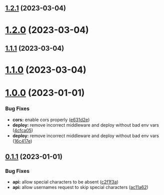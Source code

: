 ## [1.2.1](https://github.com/Zwiqler94/Username-Generator/compare/v1.2.0...v1.2.1) (2023-03-04)



# [1.2.0](https://github.com/Zwiqler94/Username-Generator/compare/v1.1.1...v1.2.0) (2023-03-04)



## [1.1.1](https://github.com/Zwiqler94/Username-Generator/compare/v1.1.0...v1.1.1) (2023-03-04)



# [1.1.0](https://github.com/Zwiqler94/Username-Generator/compare/v1.0.0...v1.1.0) (2023-03-04)



# [1.0.0](https://github.com/Zwiqler94/Username-Generator/compare/v0.1.1...v1.0.0) (2023-01-01)


### Bug Fixes

* **cors:** enable cors properly ([e631d2e](https://github.com/Zwiqler94/Username-Generator/commit/e631d2e3c9a2376b901c9d7c9502071c72487619))
* **deploy:** remove incorrect middleware and deploy without bad env vars ([4cfca05](https://github.com/Zwiqler94/Username-Generator/commit/4cfca057a74eef4eb9cec18ddfbff94f16e9a880))
* **deploy:** remove incorrect middleware and deploy without bad env vars ([16c417e](https://github.com/Zwiqler94/Username-Generator/commit/16c417eafa0036c9d70752581fb6b5c69c5c1807))



## [0.1.1](https://github.com/Zwiqler94/Username-Generator/compare/ac11a62b250921ea9c0f65962d5060f7c9b872e1...v0.1.1) (2023-01-01)


### Bug Fixes

* **api:** allow special characters to be absent ([c2f1f3a](https://github.com/Zwiqler94/Username-Generator/commit/c2f1f3a80e434dc557c02bef370ba7646c06379a))
* **api:** allow usernames request to skip special characters ([ac11a62](https://github.com/Zwiqler94/Username-Generator/commit/ac11a62b250921ea9c0f65962d5060f7c9b872e1))



